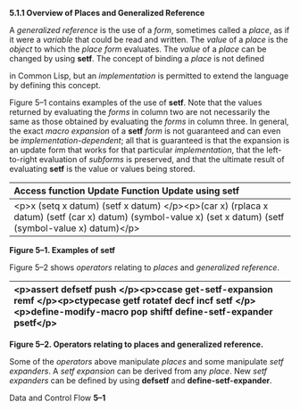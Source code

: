 **5.1.1 Overview of Places and Generalized Reference** 

A *generalized reference* is the use of a *form*, sometimes called a *place*, as if it were a *variable* that could be read and written. The *value* of a *place* is the *object* to which the *place form* evaluates. The *value* of a *place* can be changed by using **setf**. The concept of binding a *place* is not defined 

in Common Lisp, but an *implementation* is permitted to extend the language by defining this concept. 

Figure 5–1 contains examples of the use of **setf**. Note that the values returned by evaluating the *forms* in column two are not necessarily the same as those obtained by evaluating the *forms* in column three. In general, the exact *macro expansion* of a **setf** *form* is not guaranteed and can even be *implementation-dependent*; all that is guaranteed is that the expansion is an update form that works for that particular *implementation*, that the left-to-right evaluation of *subforms* is preserved, and that the ultimate result of evaluating **setf** is the value or values being stored. 

|**Access function Update Function Update using setf**|
| :- |
|\<p\>x (setq x datum) (setf x datum) \</p\>\<p\>(car x) (rplaca x datum) (setf (car x) datum) (symbol-value x) (set x datum) (setf (symbol-value x) datum)\</p\>|


**Figure 5–1. Examples of setf** 

Figure 5–2 shows *operators* relating to *places* and *generalized reference*. 

|\<p\>**assert defsetf push** \</p\>\<p\>**ccase get-setf-expansion remf** \</p\>\<p\>**ctypecase getf rotatef decf incf setf** \</p\>\<p\>**define-modify-macro pop shiftf define-setf-expander psetf**\</p\>|
| :- |


**Figure 5–2. Operators relating to places and generalized reference.** 

Some of the *operators* above manipulate *places* and some manipulate *setf expanders*. A *setf expansion* can be derived from any *place*. New *setf expanders* can be defined by using **defsetf** and **define-setf-expander**. 

Data and Control Flow **5–1**





